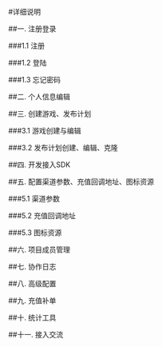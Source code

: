 #详细说明

##一. 注册登录

###1.1 注册

###1.2 登陆

###1.3 忘记密码

##二. 个人信息编辑

##三. 创建游戏、发布计划

###3.1 游戏创建与编辑

###3.2 发布计划创建、编辑、克隆

##四. 开发接入SDK

##五. 配置渠道参数、充值回调地址、图标资源

###5.1 渠道参数

###5.2 充值回调地址

###5.3 图标资源

##六. 项目成员管理

##七. 协作日志

##八. 高级配置

##九. 充值补单

##十. 统计工具

##十一. 接入交流

